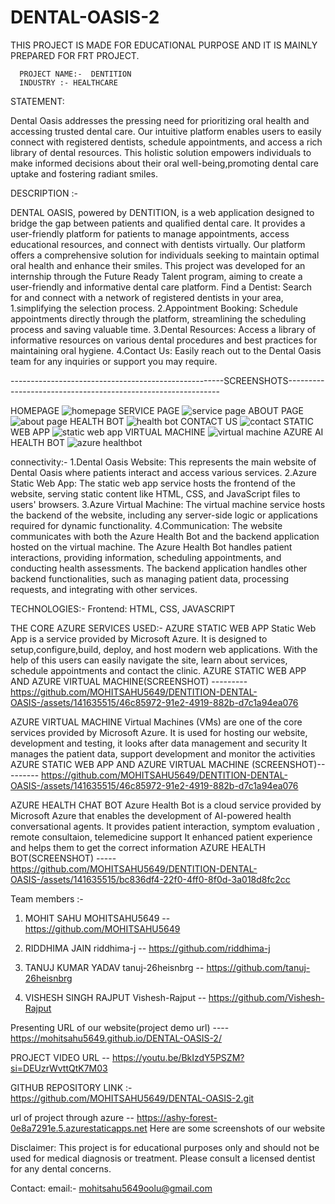 # DENTAL-OASIS-2

THIS PROJECT IS MADE FOR EDUCATIONAL PURPOSE AND IT IS MAINLY PREPARED FOR FRT PROJECT.

      PROJECT NAME:-  DENTITION
      INDUSTRY :- HEALTHCARE
STATEMENT:

Dental Oasis addresses the pressing need for prioritizing oral health and accessing trusted dental care. Our intuitive platform enables users to easily connect with registered dentists, schedule appointments, and access a rich library of dental resources. This holistic solution empowers individuals to make informed decisions about their oral well-being,promoting dental care uptake and fostering radiant smiles.

DESCRIPTION :-

DENTAL OASIS, powered by DENTITION, is a web application designed to bridge the gap between patients and qualified dental care. It provides a user-friendly platform for patients to manage appointments, access educational resources, and connect with dentists virtually. Our platform offers a comprehensive solution for individuals seeking to maintain optimal oral health and enhance their smiles. This project was developed for an internship through the Future Ready Talent program, aiming to create a user-friendly and informative dental care platform. Find a Dentist: Search for and connect with a network of registered dentists in your area, 1.simplifying the selection process. 2.Appointment Booking: Schedule appointments directly through the platform, streamlining the scheduling process and saving valuable time. 3.Dental Resources: Access a library of informative resources on various dental procedures and best practices for maintaining oral hygiene. 4.Contact Us: Easily reach out to the Dental Oasis team for any inquiries or support you may require.

-----------------------------------------------------SCREENSHOTS-------------------------------------------------------------

HOMEPAGE
![homepage](https://github.com/MOHITSAHU5649/DENTAL-OASIS-2/assets/141635515/48064f65-0f60-4a09-aaa5-95145b18280f)
SERVICE PAGE
![service page](https://github.com/MOHITSAHU5649/DENTAL-OASIS-2/assets/141635515/6688c96a-838d-45f2-b8e7-741b17e1819a)
ABOUT PAGE
![about page](https://github.com/MOHITSAHU5649/DENTAL-OASIS-2/assets/141635515/df2e0cbd-eedc-4e47-b7c8-e167ab5efece)
HEALTH BOT
![health bot](https://github.com/MOHITSAHU5649/DENTAL-OASIS-2/assets/141635515/cd6350b1-a514-4106-96ce-3625fc3297d4)
CONTACT US
![contact](https://github.com/MOHITSAHU5649/DENTAL-OASIS-2/assets/141635515/27556c13-1139-40bf-a494-ff31865fdc90)
STATIC WEB APP
![static web app](https://github.com/MOHITSAHU5649/DENTAL-OASIS-2/assets/141635515/5b01b228-f159-4407-aa59-da25d49d8c20)
VIRTUAL MACHINE
![virtual machine](https://github.com/MOHITSAHU5649/DENTAL-OASIS-2/assets/141635515/8ea8cdfc-dd1c-403b-83fa-212a820ac81d)
AZURE AI HEALTH BOT 
![azure healthbot](https://github.com/MOHITSAHU5649/DENTAL-OASIS-2/assets/141635515/5ad8f75f-e2db-44b0-af6b-d7804baf4d45)





connectivity:- 1.Dental Oasis Website: This represents the main website of Dental Oasis where patients interact and access various services. 2.Azure Static Web App: The static web app service hosts the frontend of the website, serving static content like HTML, CSS, and JavaScript files to users' browsers. 3.Azure Virtual Machine: The virtual machine service hosts the backend of the website, including any server-side logic or applications required for dynamic functionality. 4.Communication: The website communicates with both the Azure Health Bot and the backend application hosted on the virtual machine. The Azure Health Bot handles patient interactions, providing information, scheduling appointments, and conducting health assessments. The backend application handles other backend functionalities, such as managing patient data, processing requests, and integrating with other services.

TECHNOLOGIES:- Frontend: HTML, CSS, JAVASCRIPT

THE CORE AZURE SERVICES USED:- AZURE STATIC WEB APP Static Web App is a service provided by Microsoft Azure. It is designed to setup,configure,build, deploy, and host modern web applications. With the help of this users can easily navigate the site, learn about services, schedule appointments and contact the clinic. AZURE STATIC WEB APP AND AZURE VIRTUAL MACHINE(SCREENSHOT) --------- https://github.com/MOHITSAHU5649/DENTITION-DENTAL-OASIS-/assets/141635515/46c85972-91e2-4919-882b-d7c1a94ea076

AZURE VIRTUAL MACHINE Virtual Machines (VMs) are one of the core services provided by Microsoft Azure. It is used for hosting our website, development and testing, it looks after data management and security It manages the patient data, support development and monitor the activities AZURE STATIC WEB APP AND AZURE VIRTUAL MACHINE (SCREENSHOT)--------- https://github.com/MOHITSAHU5649/DENTITION-DENTAL-OASIS-/assets/141635515/46c85972-91e2-4919-882b-d7c1a94ea076

AZURE HEALTH CHAT BOT Azure Health Bot is a cloud service provided by Microsoft Azure that enables the development of AI-powered health conversational agents. It provides patient interaction, symptom evaluation , remote consultaion, telemedicine support It enhanced patient experience and helps them to get the correct information
AZURE HEALTH BOT(SCREENSHOT) ----- https://github.com/MOHITSAHU5649/DENTITION-DENTAL-OASIS-/assets/141635515/bc836df4-22f0-4ff0-8f0d-3a018d8fc2cc

Team members :-

1. MOHIT SAHU
   MOHITSAHU5649 -- https://github.com/MOHITSAHU5649

2. RIDDHIMA JAIN 
   riddhima-j -- https://github.com/riddhima-j

3. TANUJ KUMAR YADAV 
   tanuj-26heisnbrg -- https://github.com/tanuj-26heisnbrg

4. VISHESH SINGH RAJPUT 
   Vishesh-Rajput  -- https://github.com/Vishesh-Rajput

Presenting URL of our website(project demo url) ---- https://mohitsahu5649.github.io/DENTAL-OASIS-2/

PROJECT VIDEO URL -- https://youtu.be/BkIzdY5PSZM?si=DEUzrWvttQtK7M03

GITHUB REPOSITORY LINK :- https://github.com/MOHITSAHU5649/DENTAL-OASIS-2.git


url of project through azure -- https://ashy-forest-0e8a7291e.5.azurestaticapps.net
Here are some screenshots of our website


Disclaimer: This project is for educational purposes only and should not be used for medical diagnosis or treatment.
Please consult a licensed dentist for any dental concerns.

Contact: email:- mohitsahu5649oolu@gmail.com
